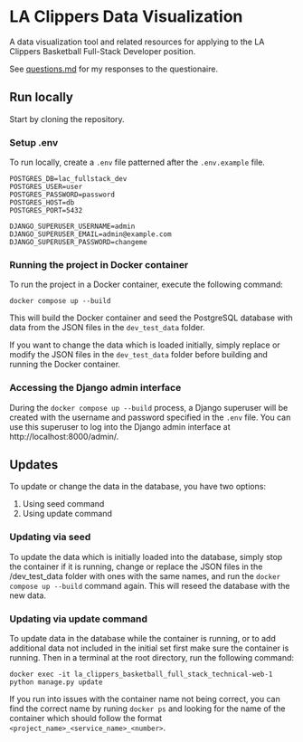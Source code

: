 # LA Clippers Data Visualization 

A data visualization tool and related resources for applying to the LA Clippers Basketball Full-Stack Developer position.

See [questions.md](questions.md) for my responses to the questionaire.

## Run locally

Start by cloning the repository.


### Setup .env

To run locally, create a `.env` file patterned after the `.env.example` file.

```
POSTGRES_DB=lac_fullstack_dev
POSTGRES_USER=user
POSTGRES_PASSWORD=password
POSTGRES_HOST=db
POSTGRES_PORT=5432

DJANGO_SUPERUSER_USERNAME=admin
DJANGO_SUPERUSER_EMAIL=admin@example.com
DJANGO_SUPERUSER_PASSWORD=changeme
```

### Running the project in Docker container

To run the project in a Docker container, execute the following command:

```
docker compose up --build
```

This will build the Docker container and seed the PostgreSQL database with data from the JSON files in the `dev_test_data` folder.

If you want to change the data which is loaded initially, simply replace or modify the JSON files in the `dev_test_data` folder before building and running the Docker container.

### Accessing the Django admin interface

During the `docker compose up --build` process, a Django superuser will be created with the username and password specified in the `.env` file. You can use this superuser to log into the Django admin interface at http://localhost:8000/admin/.

## Updates

To update or change the data in the database, you have two options:
1. Using seed command
2. Using update command

### Updating via seed

To update the data which is initially loaded into the database, simply stop the container if it is running, change or replace the JSON files in the /dev_test_data folder with ones with the same names, and run the `docker compose up --build` command again. This will reseed the database with the new data.

### Updating via update command

To update data in the database while the container is running, or to add additional data not included in the initial set first make sure the container is running. Then in a terminal at the root directory, run the following command:

```
docker exec -it la_clippers_basketball_full_stack_technical-web-1 python manage.py update
```

If you run into issues with the container name not being correct, you can find the correct name by runing `docker ps` and looking for the name of the container which should follow the format `<project_name>_<service_name>_<number>`.
